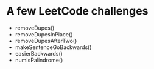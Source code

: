 # A few LeetCode challenges

- removeDupes()
- removeDupesInPlace()
- removeDupesAfterTwo()
- makeSentenceGoBackwards()
- easierBackwards()
- numIsPalindrome()
